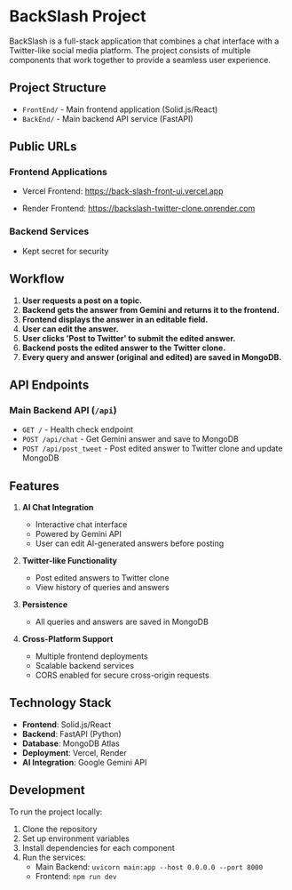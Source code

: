 # BackSlash Project

BackSlash is a full-stack application that combines a chat interface with a Twitter-like social media platform. The project consists of multiple components that work together to provide a seamless user experience.

## Project Structure

- `FrontEnd/` - Main frontend application (Solid.js/React)
- `BackEnd/` - Main backend API service (FastAPI)
<!-- - `TwitterClone/` - Twitter-like social media interface -->
<!-- - `TwitterBack/` - Twitter backend service -->

## Public URLs

### Frontend Applications
- Vercel Frontend: https://back-slash-front-ui.vercel.app
<!-- - Alternative Frontend: https://backslash-front.vercel.app -->
<!-- - Twitter Clone: https://backslash-twitter-clone-five.vercel.app -->
- Render Frontend: https://backslash-twitter-clone.onrender.com

### Backend Services
- Kept secret for security
<!-- - Main Backend: https://backslash-backend.vercel.app -->
<!-- - Twitter Backend: https://backslash-twitter-back-xi.vercel.app -->

## Workflow

1. **User requests a post on a topic.**
2. **Backend gets the answer from Gemini and returns it to the frontend.**
3. **Frontend displays the answer in an editable field.**
4. **User can edit the answer.**
5. **User clicks 'Post to Twitter' to submit the edited answer.**
6. **Backend posts the edited answer to the Twitter clone.**
7. **Every query and answer (original and edited) are saved in MongoDB.**

## API Endpoints

### Main Backend API (`/api`)
- `GET /` - Health check endpoint
- `POST /api/chat` - Get Gemini answer and save to MongoDB
- `POST /api/post_tweet` - Post edited answer to Twitter clone and update MongoDB

<!-- ### Twitter Backend API (`/api`)
- `GET /api/tweets` - Get all tweets
- `POST /api/tweets` - Create a new tweet -->
<!-- - `GET /api/fetch-url` - Fetch content from a URL and create a tweet -->

## Features

1. **AI Chat Integration**
   - Interactive chat interface
   - Powered by Gemini API
   - User can edit AI-generated answers before posting

2. **Twitter-like Functionality**
   - Post edited answers to Twitter clone
   - View history of queries and answers

3. **Persistence**
   - All queries and answers are saved in MongoDB

4. **Cross-Platform Support**
   - Multiple frontend deployments
   - Scalable backend services
   - CORS enabled for secure cross-origin requests

## Technology Stack

- **Frontend**: Solid.js/React
- **Backend**: FastAPI (Python)
- **Database**: MongoDB Atlas
- **Deployment**: Vercel, Render
- **AI Integration**: Google Gemini API

## Development

To run the project locally:

1. Clone the repository
2. Set up environment variables
3. Install dependencies for each component
4. Run the services:
   - Main Backend: `uvicorn main:app --host 0.0.0.0 --port 8000`
   <!-- - Twitter Backend: `uvicorn main:app --host 0.0.0.0 --port 8001` -->
   - Frontend: `npm run dev`

<!-- ## Environment Variables -->

<!-- Required environment variables for backend:
- `GEMINI_API_URL` - URL for the Gemini API
- `GEMINI_API_KEY` - API key for Gemini
- `TWITTER_CLONE_API_URL` - URL for the Twitter clone backend
- `TWITTER_CLONE_API_KEY` - API key for the Twitter clone backend -->

<!-- ## Contributing

1. Fork the repository
2. Create a feature branch
3. Commit your changes
4. Push to the branch
5. Create a Pull Request -->

<!-- ## License

This project is licensed under the MIT License.  -->